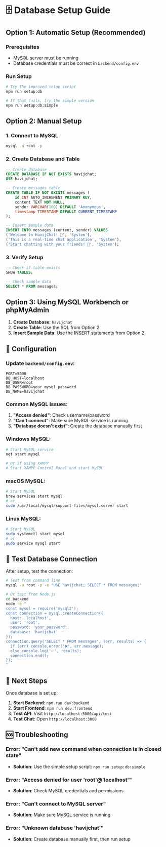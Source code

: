 # 🗄️ Database Setup Guide

## Option 1: Automatic Setup (Recommended)

### Prerequisites
- MySQL server must be running
- Database credentials must be correct in `backend/config.env`

### Run Setup
```bash
# Try the improved setup script
npm run setup:db

# If that fails, try the simple version
npm run setup:db:simple
```

## Option 2: Manual Setup

### 1. Connect to MySQL
```bash
mysql -u root -p
```

### 2. Create Database and Table
```sql
-- Create database
CREATE DATABASE IF NOT EXISTS havijchat;
USE havijchat;

-- Create messages table
CREATE TABLE IF NOT EXISTS messages (
    id INT AUTO_INCREMENT PRIMARY KEY,
    content TEXT NOT NULL,
    sender VARCHAR(100) DEFAULT 'Anonymous',
    timestamp TIMESTAMP DEFAULT CURRENT_TIMESTAMP
);

-- Insert sample data
INSERT INTO messages (content, sender) VALUES 
('Welcome to HavijChat! 🎉', 'System'),
('This is a real-time chat application', 'System'),
('Start chatting with your friends! 💬', 'System');
```

### 3. Verify Setup
```sql
-- Check if table exists
SHOW TABLES;

-- Check sample data
SELECT * FROM messages;
```

## Option 3: Using MySQL Workbench or phpMyAdmin

1. **Create Database**: `havijchat`
2. **Create Table**: Use the SQL from Option 2
3. **Insert Sample Data**: Use the INSERT statements from Option 2

## 🔧 Configuration

### Update `backend/config.env`:
```env
PORT=5000
DB_HOST=localhost
DB_USER=root
DB_PASSWORD=your_mysql_password
DB_NAME=havijchat
```

### Common MySQL Issues:

1. **"Access denied"**: Check username/password
2. **"Can't connect"**: Make sure MySQL service is running
3. **"Database doesn't exist"**: Create the database manually first

### Windows MySQL:
```bash
# Start MySQL service
net start mysql

# Or if using XAMPP
# Start XAMPP Control Panel and start MySQL
```

### macOS MySQL:
```bash
# Start MySQL
brew services start mysql
# or
sudo /usr/local/mysql/support-files/mysql.server start
```

### Linux MySQL:
```bash
# Start MySQL
sudo systemctl start mysql
# or
sudo service mysql start
```

## 🧪 Test Database Connection

After setup, test the connection:

```bash
# Test from command line
mysql -u root -p -e "USE havijchat; SELECT * FROM messages;"

# Or test from Node.js
cd backend
node -e "
const mysql = require('mysql2');
const connection = mysql.createConnection({
  host: 'localhost',
  user: 'root',
  password: 'your_password',
  database: 'havijchat'
});
connection.query('SELECT * FROM messages', (err, results) => {
  if (err) console.error('❌', err.message);
  else console.log('✅', results);
  connection.end();
});
"
```

## 🚀 Next Steps

Once database is set up:

1. **Start Backend**: `npm run dev:backend`
2. **Start Frontend**: `npm run dev:frontend`
3. **Test API**: Visit `http://localhost:5000/api/test`
4. **Test Chat**: Open `http://localhost:3000`

## 🆘 Troubleshooting

### Error: "Can't add new command when connection is in closed state"
- **Solution**: Use the simple setup script: `npm run setup:db:simple`

### Error: "Access denied for user 'root'@'localhost'"
- **Solution**: Check MySQL credentials and permissions

### Error: "Can't connect to MySQL server"
- **Solution**: Make sure MySQL service is running

### Error: "Unknown database 'havijchat'"
- **Solution**: Create database manually first, then run setup
